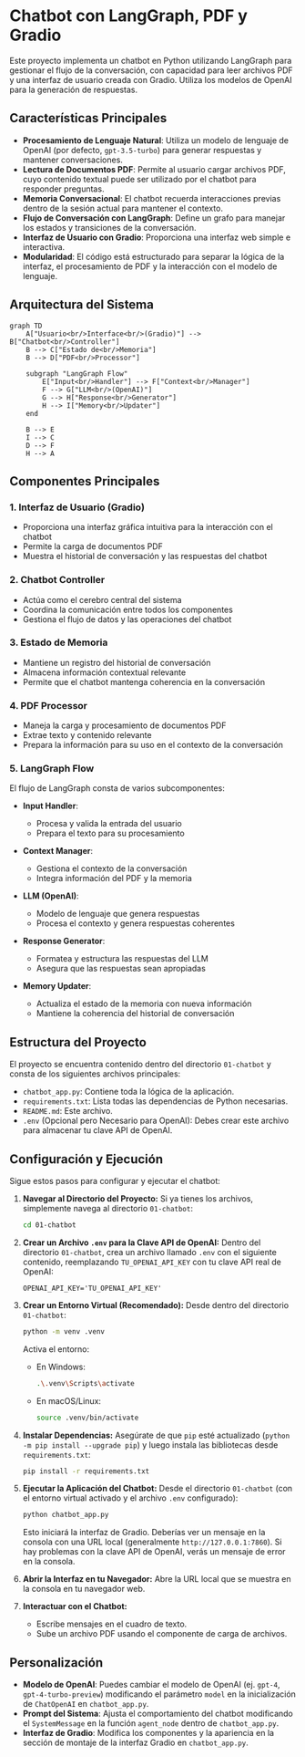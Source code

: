# Chatbot con LangGraph, PDF y Gradio

Este proyecto implementa un chatbot en Python utilizando LangGraph para gestionar el flujo de la conversación, con capacidad para leer archivos PDF y una interfaz de usuario creada con Gradio. Utiliza los modelos de OpenAI para la generación de respuestas.

## Características Principales

- **Procesamiento de Lenguaje Natural**: Utiliza un modelo de lenguaje de OpenAI (por defecto, `gpt-3.5-turbo`) para generar respuestas y mantener conversaciones.
- **Lectura de Documentos PDF**: Permite al usuario cargar archivos PDF, cuyo contenido textual puede ser utilizado por el chatbot para responder preguntas.
- **Memoria Conversacional**: El chatbot recuerda interacciones previas dentro de la sesión actual para mantener el contexto.
- **Flujo de Conversación con LangGraph**: Define un grafo para manejar los estados y transiciones de la conversación.
- **Interfaz de Usuario con Gradio**: Proporciona una interfaz web simple e interactiva.
- **Modularidad**: El código está estructurado para separar la lógica de la interfaz, el procesamiento de PDF y la interacción con el modelo de lenguaje.

## Arquitectura del Sistema

```mermaid
graph TD
    A["Usuario<br/>Interface<br/>(Gradio)"] --> B["Chatbot<br/>Controller"]
    B --> C["Estado de<br/>Memoria"]
    B --> D["PDF<br/>Processor"]
    
    subgraph "LangGraph Flow"
        E["Input<br/>Handler"] --> F["Context<br/>Manager"]
        F --> G["LLM<br/>(OpenAI)"]
        G --> H["Response<br/>Generator"]
        H --> I["Memory<br/>Updater"]
    end
    
    B --> E
    I --> C
    D --> F
    H --> A
```

## Componentes Principales

### 1. Interfaz de Usuario (Gradio)
- Proporciona una interfaz gráfica intuitiva para la interacción con el chatbot
- Permite la carga de documentos PDF
- Muestra el historial de conversación y las respuestas del chatbot

### 2. Chatbot Controller
- Actúa como el cerebro central del sistema
- Coordina la comunicación entre todos los componentes
- Gestiona el flujo de datos y las operaciones del chatbot

### 3. Estado de Memoria
- Mantiene un registro del historial de conversación
- Almacena información contextual relevante
- Permite que el chatbot mantenga coherencia en la conversación

### 4. PDF Processor
- Maneja la carga y procesamiento de documentos PDF
- Extrae texto y contenido relevante
- Prepara la información para su uso en el contexto de la conversación

### 5. LangGraph Flow
El flujo de LangGraph consta de varios subcomponentes:

- **Input Handler**: 
  - Procesa y valida la entrada del usuario
  - Prepara el texto para su procesamiento

- **Context Manager**:
  - Gestiona el contexto de la conversación
  - Integra información del PDF y la memoria

- **LLM (OpenAI)**:
  - Modelo de lenguaje que genera respuestas
  - Procesa el contexto y genera respuestas coherentes

- **Response Generator**:
  - Formatea y estructura las respuestas del LLM
  - Asegura que las respuestas sean apropiadas

- **Memory Updater**:
  - Actualiza el estado de la memoria con nueva información
  - Mantiene la coherencia del historial de conversación

## Estructura del Proyecto

El proyecto se encuentra contenido dentro del directorio `01-chatbot` y consta de los siguientes archivos principales:

- `chatbot_app.py`: Contiene toda la lógica de la aplicación.
- `requirements.txt`: Lista todas las dependencias de Python necesarias.
- `README.md`: Este archivo.
- `.env` (Opcional pero Necesario para OpenAI): Debes crear este archivo para almacenar tu clave API de OpenAI.

## Configuración y Ejecución

Sigue estos pasos para configurar y ejecutar el chatbot:

1.  **Navegar al Directorio del Proyecto:**
    Si ya tienes los archivos, simplemente navega al directorio `01-chatbot`:
    ```bash
    cd 01-chatbot
    ```

2.  **Crear un Archivo `.env` para la Clave API de OpenAI:**
    Dentro del directorio `01-chatbot`, crea un archivo llamado `.env` con el siguiente contenido, reemplazando `TU_OPENAI_API_KEY` con tu clave API real de OpenAI:
    ```env
    OPENAI_API_KEY='TU_OPENAI_API_KEY'
    ```

3.  **Crear un Entorno Virtual (Recomendado):**
    Desde dentro del directorio `01-chatbot`:
    ```bash
    python -m venv .venv
    ```
    Activa el entorno:
    - En Windows:
      ```bash
      .\.venv\Scripts\activate
      ```
    - En macOS/Linux:
      ```bash
      source .venv/bin/activate
      ```

4.  **Instalar Dependencias:**
    Asegúrate de que `pip` esté actualizado (`python -m pip install --upgrade pip`) y luego instala las bibliotecas desde `requirements.txt`:
    ```bash
    pip install -r requirements.txt
    ```

5.  **Ejecutar la Aplicación del Chatbot:**
    Desde el directorio `01-chatbot` (con el entorno virtual activado y el archivo `.env` configurado):
    ```bash
    python chatbot_app.py
    ```
    Esto iniciará la interfaz de Gradio. Deberías ver un mensaje en la consola con una URL local (generalmente `http://127.0.0.1:7860`). Si hay problemas con la clave API de OpenAI, verás un mensaje de error en la consola.

6.  **Abrir la Interfaz en tu Navegador:**
    Abre la URL local que se muestra en la consola en tu navegador web.

7.  **Interactuar con el Chatbot:**
    - Escribe mensajes en el cuadro de texto.
    - Sube un archivo PDF usando el componente de carga de archivos.

## Personalización

- **Modelo de OpenAI**: Puedes cambiar el modelo de OpenAI (ej. `gpt-4`, `gpt-4-turbo-preview`) modificando el parámetro `model` en la inicialización de `ChatOpenAI` en `chatbot_app.py`.
- **Prompt del Sistema**: Ajusta el comportamiento del chatbot modificando el `SystemMessage` en la función `agent_node` dentro de `chatbot_app.py`.
- **Interfaz de Gradio**: Modifica los componentes y la apariencia en la sección de montaje de la interfaz Gradio en `chatbot_app.py`. 
